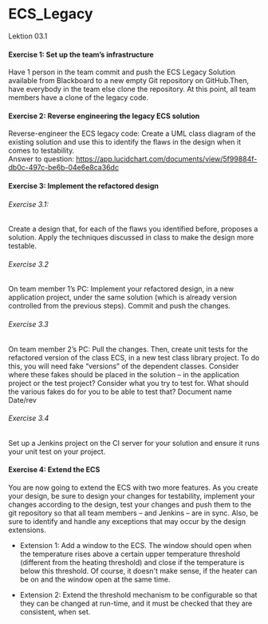# ECS_Legacy
Lektion 03.1

#### Exercise 1: Set up the team’s infrastructure
Have 1 person in the team commit and push the ECS Legacy Solution available from Blackboard to
a new empty Git repository on GitHub.Then, have everybody in the team else clone the repository.
At this point, all team members have a clone of the legacy code.

#### Exercise 2: Reverse engineering the legacy ECS solution
Reverse-engineer the ECS legacy code: Create a UML class diagram of the existing solution and use
this to identify the flaws in the design when it comes to testability.  
Answer to question: https://app.lucidchart.com/documents/view/5f99884f-db0c-497c-be6b-04e6e8ca36dc

#### Exercise 3: Implement the refactored design

###### Exercise 3.1:
Create a design that, for each of the flaws you identified before, proposes a solution. Apply the
techniques discussed in class to make the design more testable.

###### Exercise 3.2
On team member 1’s PC: Implement your refactored design, in a new application project, under
the same solution (which is already version controlled from the previous steps). Commit and push
the changes.

###### Exercise 3.3
On team member 2’s PC: Pull the changes. Then, create unit tests for the refactored version of the
class ECS, in a new test class library project.
To do this, you will need fake “versions” of the dependent classes. Consider where these fakes
should be placed in the solution – in the application project or the test project?
Consider what you try to test for. What should the various fakes do for you to be able to test that?
Document name
Date/rev

###### Exercise 3.4
Set up a Jenkins project on the CI server for your solution and ensure it runs your unit test on your
project.

#### Exercise 4: Extend the ECS
You are now going to extend the ECS with two more features. As you create your design, be sure
to design your changes for testability, implement your changes according to the design, test your
changes and push them to the git repository so that all team members – and Jenkins – are in sync.
Also, be sure to identify and handle any exceptions that may occur by the design extensions.

- Extension 1: Add a window to the ECS. The window should open when the temperature rises
above a certain upper temperature threshold (different from the heating threshold) and close if
the temperature is below this threshold. Of course, it doesn't make sense, if the heater can be on
and the window open at the same time.

- Extension 2: Extend the threshold mechanism to be configurable so that they can be changed at
run-time, and it must be checked that they are consistent, when set.

